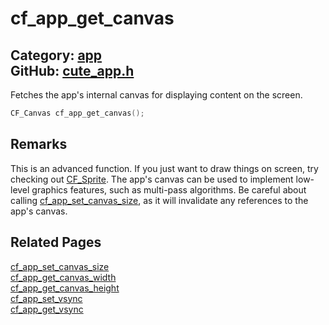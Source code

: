 [//]: # (This file is automatically generated by Cute Framework's docs parser.)
[//]: # (Do not edit this file by hand!)
[//]: # (See: https://github.com/RandyGaul/cute_framework/blob/master/samples/docs_parser.cpp)
[](../header.md ':include')

# cf_app_get_canvas

Category: [app](/api_reference?id=app)  
GitHub: [cute_app.h](https://github.com/RandyGaul/cute_framework/blob/master/include/cute_app.h)  
---

Fetches the app's internal canvas for displaying content on the screen.

```cpp
CF_Canvas cf_app_get_canvas();
```

## Remarks

This is an advanced function. If you just want to draw things on screen, try checking out [CF_Sprite](/sprite/cf_sprite.md).
The app's canvas can be used to implement low-level graphics features, such as multi-pass algorithms. Be careful about
calling [cf_app_set_canvas_size](/app/cf_app_set_canvas_size.md), as it will invalidate any references to the app's canvas.

## Related Pages

[cf_app_set_canvas_size](/app/cf_app_set_canvas_size.md)  
[cf_app_get_canvas_width](/app/cf_app_get_canvas_width.md)  
[cf_app_get_canvas_height](/app/cf_app_get_canvas_height.md)  
[cf_app_set_vsync](/app/cf_app_set_vsync.md)  
[cf_app_get_vsync](/app/cf_app_get_vsync.md)  
